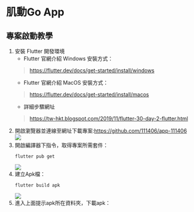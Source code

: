 # 肌動Go App

## 專案啟動教學

1. 安裝 Flutter 開發環境
    - Flutter 官網介紹 Windows 安裝方式：
    > https://flutter.dev/docs/get-started/install/windows
    - Flutter 官網介紹 MacOS 安裝方式：
    > https://flutter.dev/docs/get-started/install/macos
    - 詳細步驟網址
    > https://tw-hkt.blogspot.com/2019/11/flutter-30-day-2-flutter.html  
2. 開啟瀏覽器並連線至網址下載專案:https://github.com/111406/app-111406
    ![](https://i.imgur.com/JSXqe5j.png)
3. 開啟編譯器下指令，取得專案所需套件：
    ```
    flutter pub get
    ```
    ![](https://i.imgur.com/fQwUMwj.jpg)
4. 建立Apk檔：
    ```
    flutter build apk
    ```
    ![](https://i.imgur.com/HewJVTQ.jpg)
5. 進入上面提示apk所在資料夾，下載apk：

